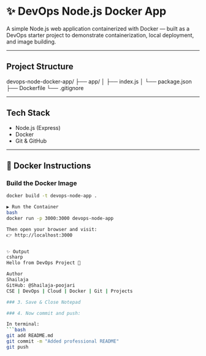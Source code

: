 # ✨ DevOps Node.js Docker App

A simple Node.js web application containerized with Docker — built as a DevOps starter project to demonstrate containerization, local deployment, and image building.

---

##  Project Structure

devops-node-docker-app/
├── app/
│ ├── index.js
│ └── package.json
├── Dockerfile
└── .gitignore


---

##  Tech Stack

- Node.js (Express)
- Docker
- Git & GitHub

---

## 🐳 Docker Instructions

###  Build the Docker Image

```bash
docker build -t devops-node-app .

▶ Run the Container
bash
docker run -p 3000:3000 devops-node-app

Then open your browser and visit:
👉 http://localhost:3000


✨ Output
csharp
Hello from DevOps Project 🚀

Author
Shailaja 
GitHub: @Shailaja-poojari
CSE | DevOps | Cloud | Docker | Git | Projects

### 3. Save & Close Notepad

### 4. Now commit and push:

In terminal:
```bash
git add README.md
git commit -m "Added professional README"
git push

